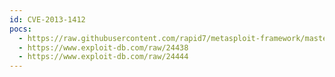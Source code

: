 ```yaml
---
id: CVE-2013-1412
pocs:
  - https://raw.githubusercontent.com/rapid7/metasploit-framework/master/modules/exploits/unix/webapp/datalife_preview_exec.rb
  - https://www.exploit-db.com/raw/24438
  - https://www.exploit-db.com/raw/24444
---
```

